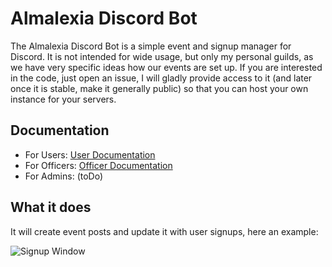 
# Almalexia Discord Bot

The Almalexia Discord Bot is a simple event and signup manager for Discord. It is not intended for wide usage, but only my personal guilds, as we have very specific ideas how our events are set up. If you are interested in the code, just open an issue, I will gladly provide access to it (and later once it is stable, make it generally public) so that you can host your own instance for your servers.

## Documentation

* For Users: [User Documentation](users.md)
* For Officers: [Officer Documentation](officers.md)
* For Admins: (toDo)

## What it does

It will create event posts and update it with user signups, here an example:

![Signup Window](https://media.discordapp.net/attachments/632545040190668801/632545196311314442/Bildschirmfoto_2019-10-12_um_13.21.56.png)
